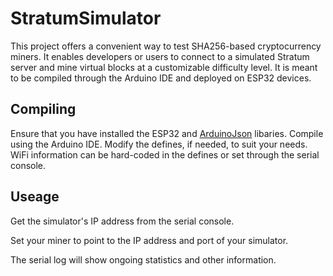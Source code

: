 # StratumSimulator
This project offers a convenient way to test SHA256-based cryptocurrency miners. 
It enables developers or users to connect to a simulated Stratum server and mine 
virtual blocks at a customizable difficulty level. It is meant to be compiled
through the Arduino IDE and deployed on ESP32 devices.


## Compiling

Ensure that you have installed the ESP32 and [ArduinoJson](https://arduinojson.org/) libaries.
Compile using the Arduino IDE.
Modify the defines, if needed, to suit your needs.
WiFi information can be hard-coded in the defines or set through the serial console.

## Useage

Get the simulator's IP address from the serial console.

Set your miner to point to the IP address and port of your simulator.

The serial log will show ongoing statistics and other information.
